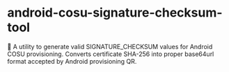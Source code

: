 # android-cosu-signature-checksum-tool
🔐 A utility to generate valid SIGNATURE_CHECKSUM values for Android COSU provisioning. Converts certificate SHA-256 into proper base64url format accepted by Android provisioning QR.

